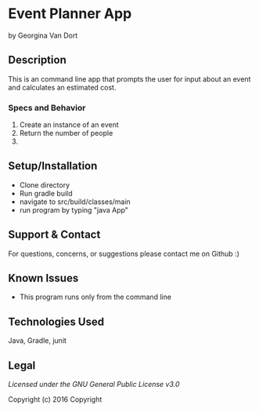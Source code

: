 # Event Planner App
by Georgina Van Dort

## Description

This is an command line app that prompts the user for input about an event and calculates an estimated cost.

### Specs and Behavior

1. Create an instance of an event
2. Return the number of people
3.

## Setup/Installation
* Clone directory
* Run gradle build
* navigate to src/build/classes/main
* run program by typing "java App"

## Support & Contact
For questions, concerns, or suggestions please contact me on Github :)

## Known Issues
* This program runs only from the command line

## Technologies Used
Java, Gradle, junit

## Legal
*Licensed under the GNU General Public License v3.0*

Copyright (c) 2016 Copyright
